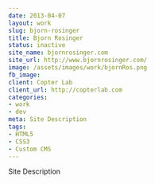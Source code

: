 ```yaml
---
date: 2013-04-07
layout: work
slug: bjorn-rosinger
title: Bjorn Rosinger
status: inactive
site_name: bjornrosinger.com
site_url: http://www.bjornrosinger.com/
image: /assets/images/work/bjornRos.png
fb_image: 
client: Copter Lab
client_url: http://copterlab.com
categories:
- work
- dev
meta: Site Description
tags: 
- HTML5
- CSS3
- Custom CMS
---
```


Site Description